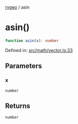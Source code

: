[rvgeo](../index.md) / asin

# asin()

```ts
function asin(x): number
```

Defined in: [src/math/vector.ts:33](https://github.com/pzq123456/RVGeo/blob/e727f6f6e310621d656b74948bed9956ff45a613/src/math/vector.ts#L33)

## Parameters

### x

`number`

## Returns

`number`

